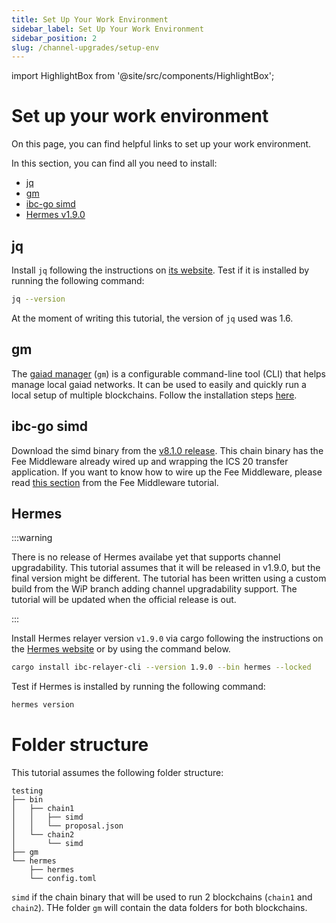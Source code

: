 ```yaml
---
title: Set Up Your Work Environment
sidebar_label: Set Up Your Work Environment
sidebar_position: 2
slug: /channel-upgrades/setup-env
---
```


import HighlightBox from '@site/src/components/HighlightBox';

# Set up your work environment

On this page, you can find helpful links to set up your work environment.

<HighlightBox type="info" title="Dependencies">

In this section, you can find all you need to install:

- [jq](https://jqlang.github.io/jq/)
- [gm](https://github.com/informalsystems/gm/)
- [ibc-go simd](https://github.com/cosmos/ibc-go/)
- [Hermes v1.9.0](https://hermes.informal.systems/)

</HighlightBox>

## jq

Install `jq` following the instructions on [its website](https://jqlang.github.io/jq/download/). Test if it is installed by running the following command:

```bash
jq --version
```

At the moment of writing this tutorial, the version of `jq` used was 1.6.

## gm

The [gaiad manager](https://github.com/informalsystems/gm) (`gm`) is a configurable command-line tool (CLI) that helps manage local gaiad networks. It can be used to easily and quickly run a local setup of multiple blockchains. Follow the installation steps [here](https://github.com/informalsystems/gm#how-to-run).

## ibc-go simd

Download the simd binary from the [v8.1.0 release](https://github.com/cosmos/ibc-go/releases/tag/v8.1.0). This chain binary has the Fee Middleware already wired up and wrapping the ICS 20 transfer application. If you want to know how to wire up the Fee Middleware, please read [this section](../01-fee/04-wire-feeibc-mod.md) from the Fee Middleware tutorial.

## Hermes

:::warning

There is no release of Hermes availabe yet that supports channel upgradability. This tutorial assumes that it will be released in v1.9.0, but the final version might be different. The tutorial has been written using a custom build from the WiP branch adding channel upgradability support. The tutorial will be updated when the official release is out.

:::

Install Hermes relayer version `v1.9.0` via cargo following the instructions on the [Hermes website](https://hermes.informal.systems/quick-start/installation.html#install-via-cargo) or by using the command below.

```bash
cargo install ibc-relayer-cli --version 1.9.0 --bin hermes --locked
```

Test if Hermes is installed by running the following command:

```bash
hermes version
```

# Folder structure

This tutorial assumes the following folder structure:

```text
testing
├── bin
│   ├── chain1
│   │   ├── simd
│   │   └── proposal.json
│   └── chain2
│       └── simd
├── gm
└── hermes
    ├── hermes
    └── config.toml
```

`simd` if the chain binary that will be used to run 2 blockchains (`chain1` and `chain2`). THe folder `gm` will contain the data folders for both blockchains.
